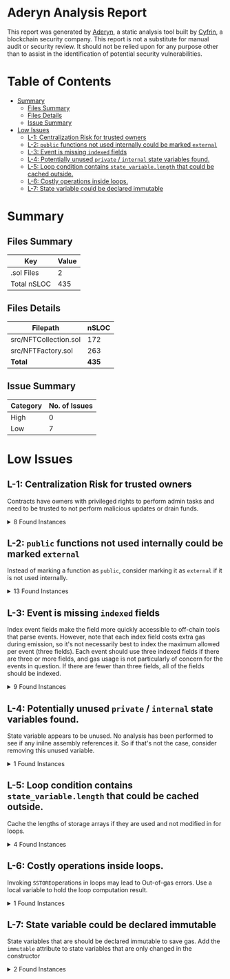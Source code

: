 # Aderyn Analysis Report

This report was generated by [Aderyn](https://github.com/Cyfrin/aderyn), a static analysis tool built by [Cyfrin](https://cyfrin.io), a blockchain security company. This report is not a substitute for manual audit or security review. It should not be relied upon for any purpose other than to assist in the identification of potential security vulnerabilities.
# Table of Contents

- [Summary](#summary)
  - [Files Summary](#files-summary)
  - [Files Details](#files-details)
  - [Issue Summary](#issue-summary)
- [Low Issues](#low-issues)
  - [L-1: Centralization Risk for trusted owners](#l-1-centralization-risk-for-trusted-owners)
  - [L-2: `public` functions not used internally could be marked `external`](#l-2-public-functions-not-used-internally-could-be-marked-external)
  - [L-3: Event is missing `indexed` fields](#l-3-event-is-missing-indexed-fields)
  - [L-4: Potentially unused `private` / `internal` state variables found.](#l-4-potentially-unused-private--internal-state-variables-found)
  - [L-5: Loop condition contains `state_variable.length` that could be cached outside.](#l-5-loop-condition-contains-statevariablelength-that-could-be-cached-outside)
  - [L-6: Costly operations inside loops.](#l-6-costly-operations-inside-loops)
  - [L-7: State variable could be declared immutable](#l-7-state-variable-could-be-declared-immutable)


# Summary

## Files Summary

| Key | Value |
| --- | --- |
| .sol Files | 2 |
| Total nSLOC | 435 |


## Files Details

| Filepath | nSLOC |
| --- | --- |
| src/NFTCollection.sol | 172 |
| src/NFTFactory.sol | 263 |
| **Total** | **435** |


## Issue Summary

| Category | No. of Issues |
| --- | --- |
| High | 0 |
| Low | 7 |


# Low Issues

## L-1: Centralization Risk for trusted owners

Contracts have owners with privileged rights to perform admin tasks and need to be trusted to not perform malicious updates or drain funds.

<details><summary>8 Found Instances</summary>


- Found in src/NFTCollection.sol [Line: 11](src/NFTCollection.sol#L11)

	```solidity
	contract NFTCollection is ERC721, Ownable {
	```

- Found in src/NFTCollection.sol [Line: 234](src/NFTCollection.sol#L234)

	```solidity
	    function withdraw() external onlyOwner {
	```

- Found in src/NFTCollection.sol [Line: 248](src/NFTCollection.sol#L248)

	```solidity
	    function setMaxSupply(uint256 _newMaxSupply) external onlyOwner{ 
	```

- Found in src/NFTCollection.sol [Line: 255](src/NFTCollection.sol#L255)

	```solidity
	    function setMaxTime(uint256 _newMaxTime) external onlyOwner{ 
	```

- Found in src/NFTCollection.sol [Line: 262](src/NFTCollection.sol#L262)

	```solidity
	    function changePlatformFee(uint256 _newPlatformFee) external onlyOwner{ 
	```

- Found in src/NFTFactory.sol [Line: 8](src/NFTFactory.sol#L8)

	```solidity
	contract AIBasedNFTFactory is Ownable {
	```

- Found in src/NFTFactory.sol [Line: 223](src/NFTFactory.sol#L223)

	```solidity
	    function setGenerateFee(uint256 _newFee) public onlyOwner{
	```

- Found in src/NFTFactory.sol [Line: 234](src/NFTFactory.sol#L234)

	```solidity
	    function withdraw() external onlyOwner {
	```

</details>



## L-2: `public` functions not used internally could be marked `external`

Instead of marking a function as `public`, consider marking it as `external` if it is not used internally.

<details><summary>13 Found Instances</summary>


- Found in src/NFTCollection.sol [Line: 173](src/NFTCollection.sol#L173)

	```solidity
	function tokenURI(uint256 tokenId) public view override returns (string memory) {
	```

- Found in src/NFTCollection.sol [Line: 206](src/NFTCollection.sol#L206)

	```solidity
	    function totalSupply() public view returns (uint256) {
	```

- Found in src/NFTFactory.sol [Line: 56](src/NFTFactory.sol#L56)

	```solidity
	    function createCollection(
	```

- Found in src/NFTFactory.sol [Line: 142](src/NFTFactory.sol#L142)

	```solidity
	    function mintNFT(address collectionAddress, address to, uint256 quantity) public payable {
	```

- Found in src/NFTFactory.sol [Line: 152](src/NFTFactory.sol#L152)

	```solidity
	    function getCollections() public view returns (address[] memory) {
	```

- Found in src/NFTFactory.sol [Line: 156](src/NFTFactory.sol#L156)

	```solidity
	    function getMintPadCollections() public view returns (address[] memory) {
	```

- Found in src/NFTFactory.sol [Line: 219](src/NFTFactory.sol#L219)

	```solidity
	    function payGenerateFee() public payable {
	```

- Found in src/NFTFactory.sol [Line: 223](src/NFTFactory.sol#L223)

	```solidity
	    function setGenerateFee(uint256 _newFee) public onlyOwner{
	```

- Found in src/NFTFactory.sol [Line: 229](src/NFTFactory.sol#L229)

	```solidity
	    function getFee() public view returns (uint256) {
	```

- Found in src/NFTFactory.sol [Line: 243](src/NFTFactory.sol#L243)

	```solidity
	    function getUserMints(address user) public view returns (address[] memory) {
	```

- Found in src/NFTFactory.sol [Line: 247](src/NFTFactory.sol#L247)

	```solidity
	    function getUserMintCount(address user) public view returns (uint256) {
	```

- Found in src/NFTFactory.sol [Line: 251](src/NFTFactory.sol#L251)

	```solidity
	    function getUserCollectionsCount(address user) public view returns (uint256) {
	```

- Found in src/NFTFactory.sol [Line: 255](src/NFTFactory.sol#L255)

	```solidity
	    function getUserCollections(address user) public view returns (address[] memory) {
	```

</details>



## L-3: Event is missing `indexed` fields

Index event fields make the field more quickly accessible to off-chain tools that parse events. However, note that each index field costs extra gas during emission, so it's not necessarily best to index the maximum allowed per event (three fields). Each event should use three indexed fields if there are three or more fields, and gas usage is not particularly of concern for the events in question. If there are fewer than three fields, all of the fields should be indexed.

<details><summary>9 Found Instances</summary>


- Found in src/NFTCollection.sol [Line: 19](src/NFTCollection.sol#L19)

	```solidity
	    event TokenMinted(uint256 tokenId, address owner);
	```

- Found in src/NFTCollection.sol [Line: 20](src/NFTCollection.sol#L20)

	```solidity
	    event MaxSupplyUpdated(uint256 newMaxSupply);
	```

- Found in src/NFTCollection.sol [Line: 21](src/NFTCollection.sol#L21)

	```solidity
	    event MaxTimeUpdated(uint256 newMaxTime);
	```

- Found in src/NFTCollection.sol [Line: 22](src/NFTCollection.sol#L22)

	```solidity
	    event ChangePlatformFee(uint256 newFee);
	```

- Found in src/NFTCollection.sol [Line: 23](src/NFTCollection.sol#L23)

	```solidity
	    event EtherWithdrawn(address indexed recipient, uint256 amount);
	```

- Found in src/NFTCollection.sol [Line: 24](src/NFTCollection.sol#L24)

	```solidity
	    event WithdrawToCreator(address creator, uint256 amount);
	```

- Found in src/NFTFactory.sol [Line: 15](src/NFTFactory.sol#L15)

	```solidity
	    event ChangeGenerateFee(uint256 newFee);
	```

- Found in src/NFTFactory.sol [Line: 26](src/NFTFactory.sol#L26)

	```solidity
	    event CollectionCreated(
	```

- Found in src/NFTFactory.sol [Line: 39](src/NFTFactory.sol#L39)

	```solidity
	    event EtherWithdrawn(address indexed recipient, uint256 amount);
	```

</details>



## L-4: Potentially unused `private` / `internal` state variables found.

State variable appears to be unused. No analysis has been performed to see if any inilne assembly references it. So if that's not the case, consider removing this unused variable.

<details><summary>1 Found Instances</summary>


- Found in src/NFTCollection.sol [Line: 27](src/NFTCollection.sol#L27)

	```solidity
	    bytes32 private constant OWNER_ROLE = keccak256("OWNER_ROLE");
	```

</details>



## L-5: Loop condition contains `state_variable.length` that could be cached outside.

Cache the lengths of storage arrays if they are used and not modified in for loops.

<details><summary>4 Found Instances</summary>


- Found in src/NFTFactory.sol [Line: 163](src/NFTFactory.sol#L163)

	```solidity
	        for (uint256 i = 0; i < mintPadCollections.length; i++) {
	```

- Found in src/NFTFactory.sol [Line: 175](src/NFTFactory.sol#L175)

	```solidity
	        for (uint256 i = 0; i < mintPadCollections.length; i++) {
	```

- Found in src/NFTFactory.sol [Line: 198](src/NFTFactory.sol#L198)

	```solidity
	        for (uint256 i = 0; i < deployedCollections.length; i++) {
	```

- Found in src/NFTFactory.sol [Line: 208](src/NFTFactory.sol#L208)

	```solidity
	        for (uint256 i = 0; i < deployedCollections.length; i++) {
	```

</details>



## L-6: Costly operations inside loops.

Invoking `SSTORE`operations in loops may lead to Out-of-gas errors. Use a local variable to hold the loop computation result.

<details><summary>1 Found Instances</summary>


- Found in src/NFTCollection.sol [Line: 130](src/NFTCollection.sol#L130)

	```solidity
	        for (uint256 i = 0; i < quantity; i++) {
	```

</details>



## L-7: State variable could be declared immutable

State variables that are should be declared immutable to save gas. Add the `immutable` attribute to state variables that are only changed in the constructor

<details><summary>2 Found Instances</summary>


- Found in src/NFTCollection.sol [Line: 31](src/NFTCollection.sol#L31)

	```solidity
	    string public imageURL;
	```

- Found in src/NFTCollection.sol [Line: 35](src/NFTCollection.sol#L35)

	```solidity
	    string public description;
	```

</details>



